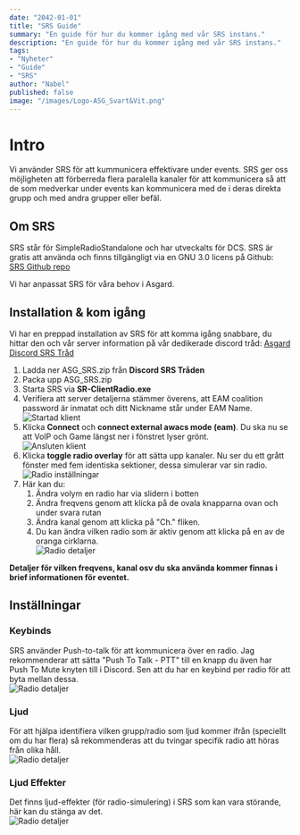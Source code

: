 ```yaml
---
date: "2042-01-01"
title: "SRS Guide"
summary: "En guide för hur du kommer igång med vår SRS instans."
description: "En guide för hur du kommer igång med vår SRS instans."
tags:
- "Nyheter"
- "Guide"
- "SRS"
author: "Nabel"
published: false
image: "/images/Logo-ASG_Svart&Vit.png"
---
```


# Intro
Vi använder SRS för att kummunicera effektivare under events. SRS ger oss möjligheten att förberreda flera paralella kanaler för att kommunicera så att de som medverkar under events kan kommunicera med de i deras direkta grupp och med andra grupper eller befäl.

## Om SRS
SRS står för SimpleRadioStandalone och har utveckalts för DCS. SRS är gratis att använda och finns tillgängligt via en GNU 3.0 licens på Github: [SRS Github repo](https://github.com/ciribob/DCS-SimpleRadioStandalone)

Vi har anpassat SRS för våra behov i Asgard.

## Installation & kom igång
Vi har en preppad installation av SRS för att komma igång snabbare, du hittar den och vår server information på vår dedikerade discord tråd: [Asgard Discord SRS Tråd](https://discord.com/channels/308968482480062464/1162392609554174114)


1. Ladda ner ASG_SRS.zip från **Discord SRS Tråden**  
2. Packa upp ASG_SRS.zip
3. Starta SRS via **SR-ClientRadio.exe**
4. Verifiera att server detaljerna stämmer överens, att EAM coalition password är inmatat och ditt Nickname står under EAM Name.  
![Startad klient](/images/SRS/SRS_General.webp)  
5. Klicka **Connect** och **connect external awacs mode (eam)**. Du ska nu se att VoIP och Game längst ner i fönstret lyser grönt.  
![Ansluten klient](/images/SRS/SRS_General_Connected.webp)  
6. Klicka **toggle radio overlay** för att sätta upp kanaler. Nu ser du ett grått fönster med fem identiska sektioner, dessa simulerar var sin radio.  
![Radio inställningar](/images/SRS/SRS_Radio.webp)  
7. Här kan du:  
   1. Ändra volym en radio har via slidern i botten
   2. Ändra freqvens genom att klicka på de ovala knapparna ovan och under svara rutan
   3. Ändra kanal genom att klicka på "Ch." fliken. 
   4. Du kan ändra vilken radio som är aktiv genom att klicka på en av de oranga cirklarna.  
![Radio detaljer](/images/SRS/SRS_Radio_Details.webp)  

**Detaljer för vilken freqvens, kanal osv du ska använda kommer finnas i brief informationen för eventet.**


## Inställningar
### Keybinds
SRS använder Push-to-talk för att kommunicera över en radio. Jag rekommenderar  att sätta "Push To Talk - PTT" till en knapp du även har Push To Mute knyten till i Discord. Sen att du har en keybind per radio för att byta mellan dessa.  
![Radio detaljer](/images/SRS/SRS_Controls.webp)

### Ljud 
För att hjälpa identifiera vilken grupp/radio som ljud kommer ifrån (speciellt om du har flera) så rekommenderas att du tvingar specifik radio att höras från olika håll.  
![Radio detaljer](/images/SRS/SRS_Settings_Audio.webp)

### Ljud Effekter 
Det finns ljud-effekter (för radio-simulering) i SRS som kan vara störande, här kan du stänga av det.  
![Radio detaljer](/images/SRS/SRS_Settings_Effects.webp)